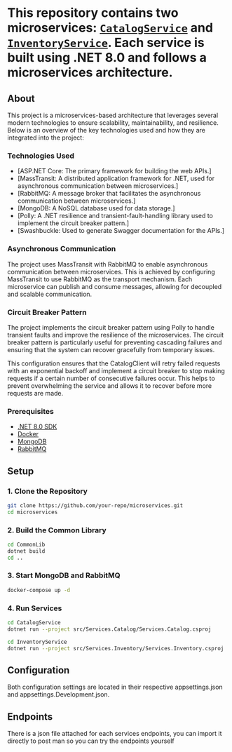 # This repository contains two microservices: [`CatalogService`](CatalogService) and [`InventoryService`](InventoryService). Each service is built using .NET 8.0 and follows a microservices architecture.

## About
This project is a microservices-based architecture that leverages several modern technologies to ensure scalability, maintainability, and resilience. Below is an overview of the key technologies used and how they are integrated into the project:

### Technologies Used
- [ASP.NET Core: The primary framework for building the web APIs.]
- [MassTransit: A distributed application framework for .NET, used for asynchronous communication between microservices.]
- [RabbitMQ: A message broker that facilitates the asynchronous communication between microservices.]
- [MongoDB: A NoSQL database used for data storage.]
- [Polly: A .NET resilience and transient-fault-handling library used to implement the circuit breaker pattern.]
- [Swashbuckle: Used to generate Swagger documentation for the APIs.]

### Asynchronous Communication
The project uses MassTransit with RabbitMQ to enable asynchronous communication between microservices. This is achieved by configuring MassTransit to use RabbitMQ as the transport mechanism. Each microservice can publish and consume messages, allowing for decoupled and scalable communication.

### Circuit Breaker Pattern
The project implements the circuit breaker pattern using Polly to handle transient faults and improve the resilience of the microservices. The circuit breaker pattern is particularly useful for preventing cascading failures and ensuring that the system can recover gracefully from temporary issues.

This configuration ensures that the CatalogClient will retry failed requests with an exponential backoff and implement a circuit breaker to stop making requests if a certain number of consecutive failures occur. This helps to prevent overwhelming the service and allows it to recover before more requests are made.

### Prerequisites
- [.NET 8.0 SDK](https://dotnet.microsoft.com/download/dotnet/8.0)
- [Docker](https://www.docker.com/get-started)
- [MongoDB](https://www.mongodb.com/try/download/community)
- [RabbitMQ](https://www.rabbitmq.com/download.html)

## Setup
### 1. Clone the Repository
```sh
git clone https://github.com/your-repo/microservices.git
cd microservices
```

### 2. Build the Common Library
```sh
cd CommonLib
dotnet build
cd ..
```

### 3. Start MongoDB and RabbitMQ
```sh
docker-compose up -d
```

### 4. Run Services
```sh
cd CatalogService
dotnet run --project src/Services.Catalog/Services.Catalog.csproj
```
```sh
cd InventoryService
dotnet run --project src/Services.Inventory/Services.Inventory.csproj
```

## Configuration
Both configuration settings are located in their respective appsettings.json and appsettings.Development.json.

## Endpoints
There is a json file attached for each services endpoints, you can import it directly to post man so you can try the endpoints yourself
